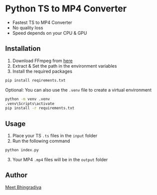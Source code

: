 # Python TS to MP4 Converter
+ Fastest TS to MP4 Converter
+ No quality loss
+ Speed depends on your CPU & GPU

## Installation
1. Download FFmpeg from [here](https://ffmpeg.org/download.html)
2. Extract & Set the path in the environment variables
3. Install the required packages
```bash
pip install reqirements.txt
```

Optional: You can also use the `.venv` file to create a virtual environment

```bash
python -m venv .venv
.venv\Scripts\activate
pip install -r requirements.txt
```

## Usage
1. Place your TS `.ts` files in the `input` folder
2. Run the following command
```bash
python index.py
```
3. Your MP4 `.mp4` files will be in the `output` folder

## Author
[Meet Bhingradiya](https://github.com/MeetBhingradiya)